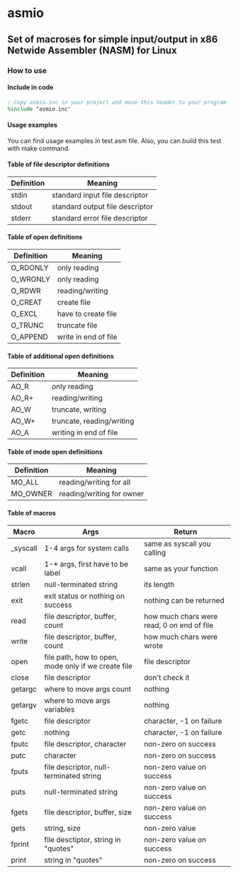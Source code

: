 asmio
=====

## Set of macroses for simple input/output in x86 Netwide Assembler (NASM) for Linux

### How to use

#### Include in code
``` nasm
; Copy asmio.inc in your project and move this header to your program
%include "asmio.inc"
```

#### Usage examples
You can find usage examples in test.asm file.
Also, you can build this test with make command.

#### Table of file descriptor definitions
| Definition | Meaning |
|---|---|
| stdin  | standard input file descriptor    |
| stdout | standard output file descriptor   |
| stderr | standard error file descriptor    |

#### Table of open definitions
| Definition | Meaning |
|---|---|
| O_RDONLY | only reading         |
| O_WRONLY | only reading         |
| O_RDWR   | reading/writing      |
| O_CREAT  | create file          |
| O_EXCL   | have to create file  |
| O_TRUNC  | truncate file        |
| O_APPEND | write in end of file |

#### Table of additional open definitions
| Definition | Meaning |
|---|---|
| AO_R  | only reading              |
| AO_R+ | reading/writing           |
| AO_W  | truncate, writing         |
| AO_W+ | truncate, reading/writing |
| AO_A  | writing in end of file    |

#### Table of mode open definiitions
| Definition | Meaning |
|---|---|
| MO_ALL   | reading/writing for all   |
| MO_OWNER | reading/writing for owner |

#### Table of macros
| Macro | Args | Return |
|---|---|---|
| _syscall | 1-4 args for system calls | same as syscall you calling |
| vcall | 1-* args, first have to be label | same as your function |
| strlen | null-terminated string | its length |
| exit | exit status or nothing on success | nothing can be returned |
| read | file descriptor, buffer, count | how much chars were read, 0 on end of file |
| write | file descriptor, buffer, count | how much chars were wrote |
| open | file path, how to open, mode only if we create file | file descriptor |
| close | file descriptor | don't check it |
| getargc | where to move args count | nothing |
| getargv | where to move args variables | nothing |
| fgetc | file descriptor | character, -1 on failure |
| getc | nothing | character, -1 on failure |
| fputc | file descriptor, character | non-zero on success |
| putc | character | non-zero on success
| fputs | file descriptor, null-terminated string | non-zero value on success|
| puts | null-terminated string | non-zero value on success |
| fgets | file descriptor, buffer, size | non-zero value on success |
| gets | string, size | non-zero value |
| fprint | file desctiptor, string in "quotes" | non-zero value on success |
| print| string in "quotes" | non-zero on success |

